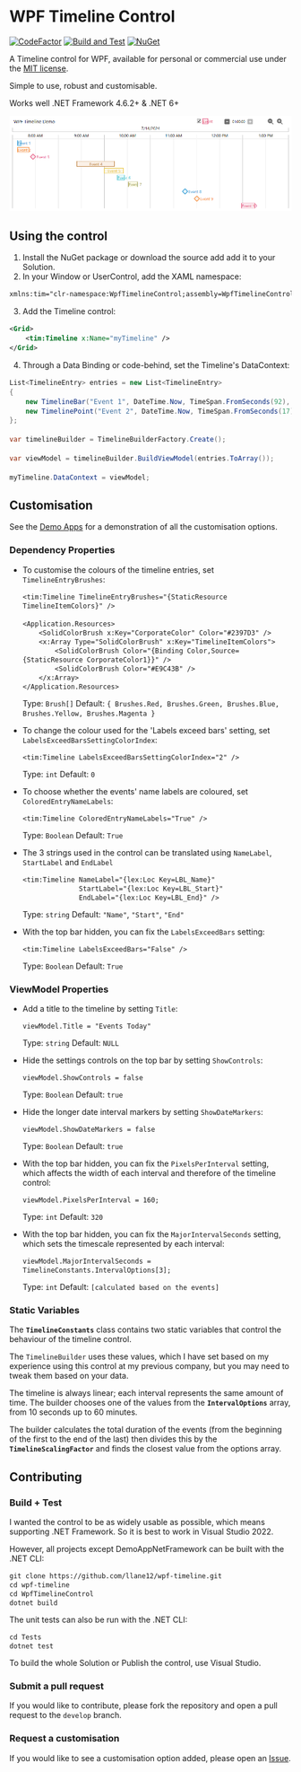 # WPF Timeline Control
[![CodeFactor](https://www.codefactor.io/repository/github/llane12/wpf-timeline/badge)](https://www.codefactor.io/repository/github/llane12/wpf-timeline)
[![Build and Test](https://github.com/llane12/wpf-timeline/actions/workflows/build.yaml/badge.svg)](https://github.com/llane12/wpf-timeline/actions/workflows/build.yaml)
[![NuGet](https://img.shields.io/nuget/v/WPFTimelineControl)](https://www.nuget.org/packages/WPFTimelineControl)

A Timeline control for WPF, available for personal or commercial use under the [MIT license](LICENSE).

Simple to use, robust and customisable.

Works well .NET Framework 4.6.2+ & .NET 6+

![](Preview.png)

## Using the control

1. Install the NuGet package or download the source add add it to your Solution.
2. In your Window or UserControl, add the XAML namespace:
```xml
xmlns:tim="clr-namespace:WpfTimelineControl;assembly=WpfTimelineControl"
```
3. Add the Timeline control:
```xml
<Grid>
    <tim:Timeline x:Name="myTimeline" />
</Grid>
```
4. Through a Data Binding or code-behind, set the Timeline's DataContext:
```csharp
List<TimelineEntry> entries = new List<TimelineEntry>
{
    new TimelineBar("Event 1", DateTime.Now, TimeSpan.FromSeconds(92), 0),
    new TimelinePoint("Event 2", DateTime.Now, TimeSpan.FromSeconds(17), 1),
};

var timelineBuilder = TimelineBuilderFactory.Create();

var viewModel = timelineBuilder.BuildViewModel(entries.ToArray());

myTimeline.DataContext = viewModel;
```
## Customisation
See the [Demo Apps](/DemoApps) for a demonstration of all the customisation options.

### Dependency Properties

- To customise the colours of the timeline entries, set `TimelineEntryBrushes`:

      <tim:Timeline TimelineEntryBrushes="{StaticResource TimelineItemColors}" />

      <Application.Resources>
          <SolidColorBrush x:Key="CorporateColor" Color="#2397D3" />
          <x:Array Type="SolidColorBrush" x:Key="TimelineItemColors">
              <SolidColorBrush Color="{Binding Color,Source={StaticResource CorporateColor1}}" />
              <SolidColorBrush Color="#E9C43B" />
          </x:Array>
      </Application.Resources>

  Type: `Brush[]` Default: `{ Brushes.Red, Brushes.Green, Brushes.Blue, Brushes.Yellow, Brushes.Magenta }`

- To change the colour used for the 'Labels exceed bars' setting, set `LabelsExceedBarsSettingColorIndex`:

      <tim:Timeline LabelsExceedBarsSettingColorIndex="2" />

  Type: `int` Default: `0`

- To choose whether the events' name labels are coloured, set `ColoredEntryNameLabels`:

      <tim:Timeline ColoredEntryNameLabels="True" />

  Type: `Boolean` Default: `True`

- The 3 strings used in the control can be translated using `NameLabel`, `StartLabel` and `EndLabel`

      <tim:Timeline NameLabel="{lex:Loc Key=LBL_Name}"
                    StartLabel="{lex:Loc Key=LBL_Start}"
                    EndLabel="{lex:Loc Key=LBL_End}" />

  Type: `string` Default: `"Name"`, `"Start"`, `"End"`

- With the top bar hidden, you can fix the `LabelsExceedBars` setting:

      <tim:Timeline LabelsExceedBars="False" />

  Type: `Boolean` Default: `True`

### ViewModel Properties

- Add a title to the timeline by setting `Title`:

      viewModel.Title = "Events Today"

  Type: `string` Default: `NULL`

- Hide the settings controls on the top bar by setting `ShowControls`:

      viewModel.ShowControls = false

  Type: `Boolean` Default: `true`

- Hide the longer date interval markers by setting `ShowDateMarkers`:

      viewModel.ShowDateMarkers = false

  Type: `Boolean` Default: `true`

- With the top bar hidden, you can fix the `PixelsPerInterval` setting, which affects the width of each interval and therefore of the timeline control:

      viewModel.PixelsPerInterval = 160;
  
  Type: `int` Default: `320`

- With the top bar hidden, you can fix the `MajorIntervalSeconds` setting, which sets the timescale represented by each interval:

      viewModel.MajorIntervalSeconds = TimelineConstants.IntervalOptions[3];
  
  Type: `int` Default: `[calculated based on the events]`

### Static Variables

The **`TimelineConstants`** class contains two static variables that control the behaviour of the timeline control.

The `TimelineBuilder` uses these values, which I have set based on my experience using this control at my previous company, but you may need to tweak them based on your data.

The timeline is always linear; each interval represents the same amount of time. The builder chooses one of the values from the **`IntervalOptions`** array, from 10 seconds up to 60 minutes.

The builder calculates the total duration of the events (from the beginning of the first to the end of the last) then divides this by the **`TimelineScalingFactor`** and finds the closest value from the options array.

## Contributing

### Build + Test

I wanted the control to be as widely usable as possible, which means supporting .NET Framework. So it is best to work in Visual Studio 2022.

However, all projects except DemoAppNetFramework can be built with the .NET CLI:

```pwsh
git clone https://github.com/llane12/wpf-timeline.git
cd wpf-timeline
cd WpfTimelineControl
dotnet build
```

The unit tests can also be run with the .NET CLI:
```pwsh
cd Tests
dotnet test
```

To build the whole Solution or Publish the control, use Visual Studio.

### Submit a pull request

If you would like to contribute, please fork the repository and open a pull request to the `develop` branch.

### Request a customisation

If you would like to see a customisation option added, please open an [Issue](https://github.com/llane12/wpf-timeline/issues).
